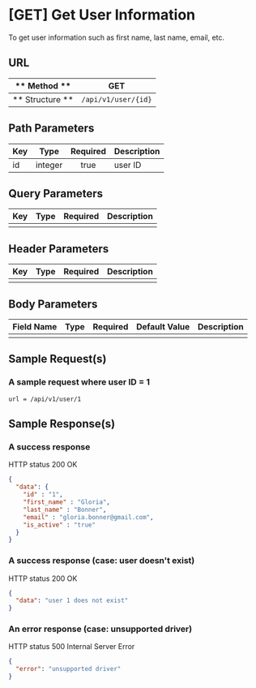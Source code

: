 # [GET] Get User Information 

To get user information such as first name, last name, email, etc.

## URL

| ** Method **    | GET                       | 
| --------------- | ------------------------- | 
| ** Structure ** | `/api/v1/user/{id}`       |


## Path Parameters

| Key       | Type      | Required     | Description                     |
| --------- | :-------: | :----------: | ------------------------------- |
| id        | integer   | true         | user ID                         |


## Query Parameters

| Key                | Type      | Required  | Description                   |
| ------------------ | :-------: | :-------: | ----------------------------- |
|                    |           |           |                               |


## Header Parameters

| Key                 | Type       | Required  | Description                    |
| ------------------- | :--------: | :-------: | ------------------------------ |
|                     |            |           |                                |


## Body Parameters

| Field Name | Type    | Required | Default Value   |  Description      |
| ---------- | ------- | -------- | --------------- | ----------------- |
|            |         |          |                 |                   |


## Sample Request(s) 

### A sample request where user ID = 1
```
url = /api/v1/user/1
```

## Sample Response(s) 
### A success response
HTTP status 200 OK
```json
{
  "data": {
    "id" : "1",
    "first_name" : "Gloria",
    "last_name" : "Bonner",
    "email" : "gloria.bonner@gmail.com",
    "is_active" : "true"
  }
}
```

### A success response (case: user doesn't exist)
HTTP status 200 OK
```json
{
  "data": "user 1 does not exist"
}
```

### An error response (case: unsupported driver)
HTTP status 500 Internal Server Error
```json
{
  "error": "unsupported driver"
}
```
